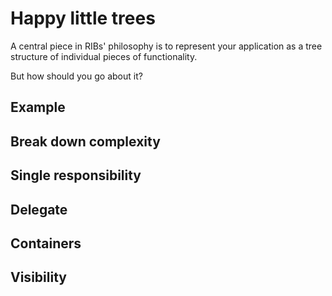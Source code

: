 # Happy little trees

A central piece in RIBs' philosophy is to represent your application as a tree structure of individual pieces of functionality.

But how should you go about it?

## Example

## Break down complexity

## Single responsibility

## Delegate

## Containers

## Visibility